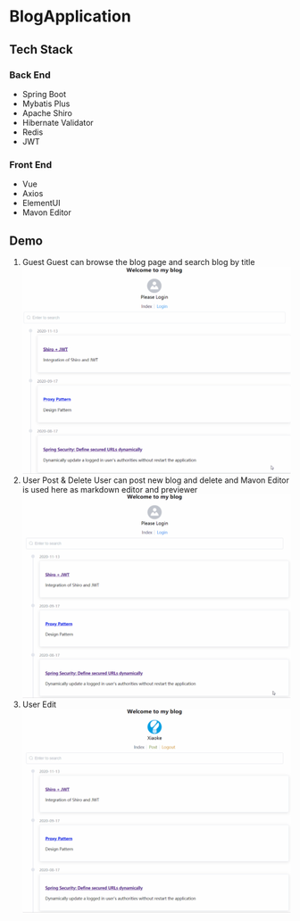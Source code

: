 # BlogApplication
## Tech Stack
### Back End
- Spring Boot
- Mybatis Plus
- Apache Shiro
- Hibernate Validator
- Redis
- JWT
### Front End
- Vue
- Axios
- ElementUI
- Mavon Editor
## Demo
1. Guest
Guest can browse the blog page and search blog by title
![](https://github.com/xiaokeliu666/BlogApplication/blob/master/guest.gif)
2. User Post & Delete
User can post new blog and delete and Mavon Editor is used here as markdown editor and previewer
![](https://github.com/xiaokeliu666/BlogApplication/blob/master/UserPostDel.gif)
3. User Edit
![](https://github.com/xiaokeliu666/BlogApplication/blob/master/UserEdit.gif)
